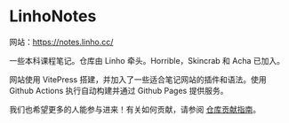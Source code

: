 # LinhoNotes

网站：https://notes.linho.cc/

一些本科课程笔记。仓库由 Linho 牵头。Horrible，Skincrab 和 Acha 已加入。

网站使用 VitePress 搭建，并加入了一些适合笔记网站的插件和语法。使用 Github Actions 执行自动构建并通过 Github Pages 提供服务。

我们也希望更多的人能参与进来！有关如何贡献，请参阅 [仓库贡献指南](https://notes.linho.cc/s?q=8ebf507188)。
